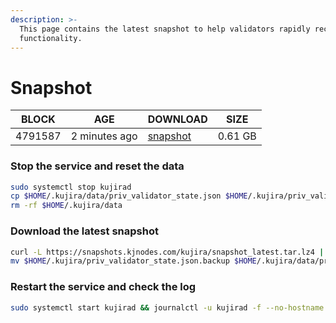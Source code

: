 ```yaml
---
description: >-
  This page contains the latest snapshot to help validators rapidly recover node
  functionality.
---
```


# Snapshot

| BLOCK             | AGE             | DOWNLOAD                                                                         | SIZE             |
| ----------------- | --------------- | -------------------------------------------------------------------------------- | ---------------- |
| 4791587 | 2 minutes ago | [snapshot](https://snapshots.kjnodes.com/kujira/snapshot\_latest.tar.lz4) | 0.61 GB |

### Stop the service and reset the data

```bash
sudo systemctl stop kujirad
cp $HOME/.kujira/data/priv_validator_state.json $HOME/.kujira/priv_validator_state.json.backup
rm -rf $HOME/.kujira/data
```

### Download the latest snapshot

```bash
curl -L https://snapshots.kjnodes.com/kujira/snapshot_latest.tar.lz4 | lz4 -dc - | tar -xf - -C $HOME/.kujira
mv $HOME/.kujira/priv_validator_state.json.backup $HOME/.kujira/data/priv_validator_state.json
```

### Restart the service and check the log

```bash
sudo systemctl start kujirad && journalctl -u kujirad -f --no-hostname -o cat
```
